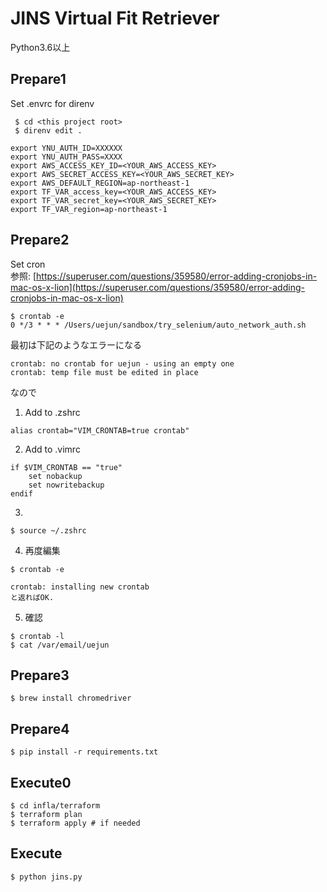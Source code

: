 # JINS Virtual Fit Retriever

Python3.6以上

## Prepare1
Set .envrc for direnv
```
 $ cd <this project root>
 $ direnv edit .
 
export YNU_AUTH_ID=XXXXXX
export YNU_AUTH_PASS=XXXX
export AWS_ACCESS_KEY_ID=<YOUR_AWS_ACCESS_KEY>
export AWS_SECRET_ACCESS_KEY=<YOUR_AWS_SECRET_KEY>
export AWS_DEFAULT_REGION=ap-northeast-1
export TF_VAR_access_key=<YOUR_AWS_ACCESS_KEY>
export TF_VAR_secret_key=<YOUR_AWS_SECRET_KEY>
export TF_VAR_region=ap-northeast-1
```

## Prepare2
Set cron  
参照: [https://superuser.com/questions/359580/error-adding-cronjobs-in-mac-os-x-lion](https://superuser.com/questions/359580/error-adding-cronjobs-in-mac-os-x-lion)
```
$ crontab -e
0 */3 * * * /Users/uejun/sandbox/try_selenium/auto_network_auth.sh
```
最初は下記のようなエラーになる
```
crontab: no crontab for uejun - using an empty one
crontab: temp file must be edited in place
```
なので 
1) Add to .zshrc
```
alias crontab="VIM_CRONTAB=true crontab"
```
2) Add to .vimrc
```
if $VIM_CRONTAB == "true"
    set nobackup
    set nowritebackup
endif
```
3) 
``` 
$ source ~/.zshrc
```
4) 再度編集
```
$ crontab -e

crontab: installing new crontab
と返ればOK.
```
5) 確認
```
$ crontab -l
$ cat /var/email/uejun
```

## Prepare3
```
$ brew install chromedriver
```

## Prepare4
```angular2html
$ pip install -r requirements.txt
```

## Execute0
```angular2html
$ cd infla/terraform
$ terraform plan
$ terraform apply # if needed
```
## Execute
```angular2html
$ python jins.py
```

